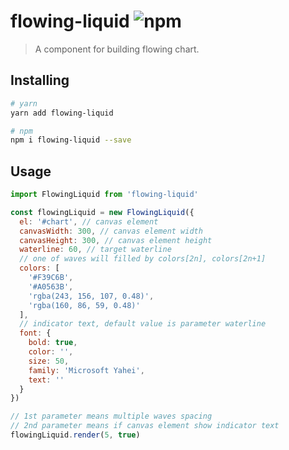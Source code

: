 # flowing-liquid ![npm](https://img.shields.io/npm/v/flowing-liquid.svg?style=flat-square)

> A component for building flowing chart.

## Installing

```bash
# yarn
yarn add flowing-liquid

# npm
npm i flowing-liquid --save
```

## Usage

```js
import FlowingLiquid from 'flowing-liquid'

const flowingLiquid = new FlowingLiquid({
  el: '#chart', // canvas element
  canvasWidth: 300, // canvas element width
  canvasHeight: 300, // canvas element height
  waterline: 60, // target waterline
  // one of waves will filled by colors[2n], colors[2n+1]
  colors: [
    '#F39C6B',
    '#A0563B',
    'rgba(243, 156, 107, 0.48)',
    'rgba(160, 86, 59, 0.48)'
  ],
  // indicator text, default value is parameter waterline
  font: {
    bold: true,
    color: '',
    size: 50,
    family: 'Microsoft Yahei',
    text: ''
  }
})

// 1st parameter means multiple waves spacing
// 2nd parameter means if canvas element show indicator text
flowingLiquid.render(5, true)
```
